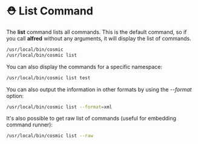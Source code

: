 # ⛑️ List Command

The **list** command lists all commands. This is the default command, so if you call **alfred** without 
any arguments, it will display the list of commands.

```sh
/usr/local/bin/cosmic
/usr/local/bin/cosmic list
```

You can also display the commands for a specific namespace:
```sh
/usr/local/bin/cosmic list test
```

You can also output the information in other formats by using the *--format* option:
```sh
/usr/local/bin/cosmic list --format=xml
```

It's also possible to get raw list of commands (useful for embedding command runner):
```sh
/usr/local/bin/cosmic list --raw
```
